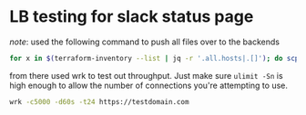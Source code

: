 # LB testing for slack status page

*note*: used the following command to push all files over to the backends

```bash
for x in $(terraform-inventory --list | jq -r '.all.hosts|.[]'); do scp -prCv /home/fabian/Downloads/slack.archive72.com/* root@${x}:/var/www/vhosts/slack.archive72.com/; done
```

from there used wrk to test out throughput. Just make sure `ulimit -Sn` is high enough to allow the number of connections you're attempting to use.
```bash
wrk -c5000 -d60s -t24 https://testdomain.com
```
